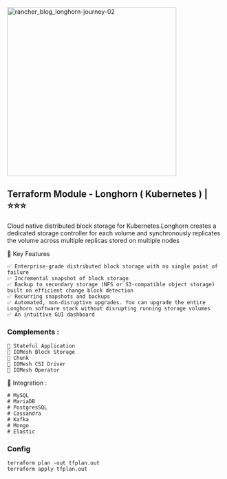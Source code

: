 <img width="393" alt="rancher_blog_longhorn-journey-02" src="https://github.com/user-attachments/assets/013a0f69-d0f2-4387-9737-c2d3e9b87c40" />


## Terraform Module - Longhorn ( Kubernetes )   | ⭐⭐⭐
Cloud native distributed block storage for Kubernetes.Longhorn creates a dedicated storage controller for each volume and synchronously replicates the volume across multiple replicas stored on multiple nodes


🚀  Key Features
```
✅ Enterprise-grade distributed block storage with no single point of failure
✅ Incremental snapshot of block storage
✅ Backup to secondary storage (NFS or S3-compatible object storage) built on efficient change block detection
✅ Recurring snapshots and backups
✅ Automated, non-disruptive upgrades. You can upgrade the entire Longhorn software stack without disrupting running storage volumes
✅ An intuitive GUI dashboard
```


### Complements :
```
📃 Stateful Application
📃 IOMesh Block Storage
📃 Chunk
📃 IOMesh CSI Driver
📃 IOMesh Operator
```


🔨 Integration :
```
# MySQL
# MariaDB
# PostgresSQL
# Cassandra
# Kafka
# Mongo
# Elastic
```

### Config

```
terraform plan -out tfplan.out
terraform apply tfplan.out
```

